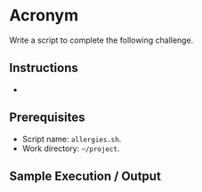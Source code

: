 # Acronym

Write a script to complete the following challenge.

## Instructions

- 

## Prerequisites

- Script name: `allergies.sh`.
- Work directory: `~/project`.

## Sample Execution / Output
